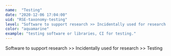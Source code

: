 ```yaml
---
name:  "Testing"
date: "2020-12-06 17:04:00"
uid: "RSE-taxonomy-testing"
level: "Software to support research >> Incidentally used for research >> Testing"
color: "aquamarine"
example: "testing software or libraries, CI for testing." 
---
```


Software to support research >> Incidentally used for research >> Testing